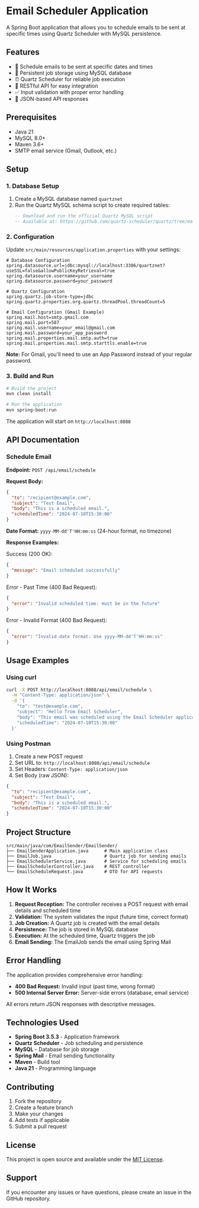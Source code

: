 # Email Scheduler Application

A Spring Boot application that allows you to schedule emails to be sent at specific times using Quartz Scheduler with MySQL persistence.

## Features

- 📧 Schedule emails to be sent at specific dates and times
- 🔄 Persistent job storage using MySQL database
- ⏰ Quartz Scheduler for reliable job execution
- 🚀 RESTful API for easy integration
- ✅ Input validation with proper error handling
- 📱 JSON-based API responses

## Prerequisites

- Java 21
- MySQL 8.0+
- Maven 3.6+
- SMTP email service (Gmail, Outlook, etc.)

## Setup

### 1. Database Setup

1. Create a MySQL database named `quartznet`
2. Run the Quartz MySQL schema script to create required tables:
   ```sql
   -- Download and run the official Quartz MySQL script
   -- Available at: https://github.com/quartz-scheduler/quartz/tree/main/quartz-core/src/main/resources/org/quartz/impl/jdbcjobstore
   ```

### 2. Configuration

Update `src/main/resources/application.properties` with your settings:

```properties
# Database Configuration
spring.datasource.url=jdbc:mysql://localhost:3306/quartznet?useSSL=false&allowPublicKeyRetrieval=true
spring.datasource.username=your_username
spring.datasource.password=your_password

# Quartz Configuration
spring.quartz.job-store-type=jdbc
spring.quartz.properties.org.quartz.threadPool.threadCount=5

# Email Configuration (Gmail Example)
spring.mail.host=smtp.gmail.com
spring.mail.port=587
spring.mail.username=your_email@gmail.com
spring.mail.password=your_app_password
spring.mail.properties.mail.smtp.auth=true
spring.mail.properties.mail.smtp.starttls.enable=true
```

**Note:** For Gmail, you'll need to use an App Password instead of your regular password.

### 3. Build and Run

```bash
# Build the project
mvn clean install

# Run the application
mvn spring-boot:run
```

The application will start on `http://localhost:8080`

## API Documentation

### Schedule Email

**Endpoint:** `POST /api/email/schedule`

**Request Body:**
```json
{
  "to": "recipient@example.com",
  "subject": "Test Email",
  "body": "This is a scheduled email.",
  "scheduledTime": "2024-07-10T15:30:00"
}
```

**Date Format:** `yyyy-MM-dd'T'HH:mm:ss` (24-hour format, no timezone)

**Response Examples:**

Success (200 OK):
```json
{
  "message": "Email scheduled successfully"
}
```

Error - Past Time (400 Bad Request):
```json
{
  "error": "Invalid scheduled time: must be in the future"
}
```

Error - Invalid Format (400 Bad Request):
```json
{
  "error": "Invalid date format. Use yyyy-MM-dd'T'HH:mm:ss"
}
```

## Usage Examples

### Using curl

```bash
curl -X POST http://localhost:8080/api/email/schedule \
  -H "Content-Type: application/json" \
  -d '{
    "to": "test@example.com",
    "subject": "Hello from Email Scheduler",
    "body": "This email was scheduled using the Email Scheduler application!",
    "scheduledTime": "2024-07-10T15:30:00"
  }'
```

### Using Postman

1. Create a new POST request
2. Set URL to: `http://localhost:8080/api/email/schedule`
3. Set Headers: `Content-Type: application/json`
4. Set Body (raw JSON):
```json
{
  "to": "recipient@example.com",
  "subject": "Test Email",
  "body": "This is a scheduled email.",
  "scheduledTime": "2024-07-10T15:30:00"
}
```

## Project Structure

```
src/main/java/com/EmailSender/EmailSender/
├── EmailSenderApplication.java      # Main application class
├── EmailJob.java                    # Quartz job for sending emails
├── EmailSchedulerService.java       # Service for scheduling emails
├── EmailSchedulerController.java    # REST controller
└── EmailScheduleRequest.java        # DTO for API requests
```

## How It Works

1. **Request Reception:** The controller receives a POST request with email details and scheduled time
2. **Validation:** The system validates the input (future time, correct format)
3. **Job Creation:** A Quartz job is created with the email details
4. **Persistence:** The job is stored in MySQL database
5. **Execution:** At the scheduled time, Quartz triggers the job
6. **Email Sending:** The EmailJob sends the email using Spring Mail

## Error Handling

The application provides comprehensive error handling:

- **400 Bad Request:** Invalid input (past time, wrong format)
- **500 Internal Server Error:** Server-side errors (database, email service)

All errors return JSON responses with descriptive messages.

## Technologies Used

- **Spring Boot 3.5.3** - Application framework
- **Quartz Scheduler** - Job scheduling and persistence
- **MySQL** - Database for job storage
- **Spring Mail** - Email sending functionality
- **Maven** - Build tool
- **Java 21** - Programming language

## Contributing

1. Fork the repository
2. Create a feature branch
3. Make your changes
4. Add tests if applicable
5. Submit a pull request

## License

This project is open source and available under the [MIT License](LICENSE).

## Support

If you encounter any issues or have questions, please create an issue in the GitHub repository. 